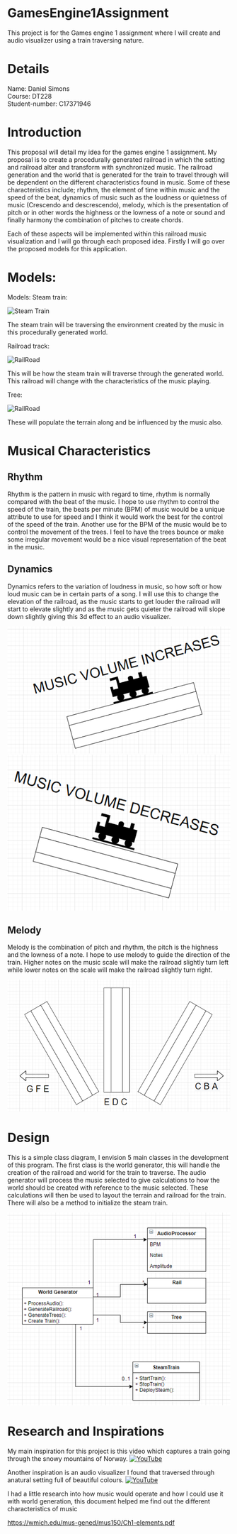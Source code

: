 # GamesEngine1Assignment
This project is for the Games engine 1 assignment where I will create and audio visualizer using a train traversing nature.

# Details 
Name: Daniel Simons                    
Course: DT228                           
Student-number: C17371946

# Introduction
This proposal will detail my idea for the games engine 1 assignment. My proposal is to create a procedurally generated railroad in which the setting and railroad alter and transform with synchronized music. The railroad generation and the world that is generated for the train to travel through will be dependent on the different characteristics found in music. Some of these characteristics include; rhythm, the element of time within music and the speed of the beat, dynamics of music such as the loudness or quietness of music (Crescendo and descrescendo), melody,  which is the presentation of pitch or in other words the highness or the lowness of a note or sound and finally harmony the combination of pitches to create chords. 

Each of these aspects will be implemented within this railroad music visualization and I will go through each proposed idea. Firstly I will go over the proposed models for this application.

# Models:
Models:
Steam train:

![Steam Train](https://i.pinimg.com/originals/62/27/40/622740f31fe66bcd449b254cfc43d48d.jpg)

The steam train will be traversing the environment created by the music in this procedurally generated world.  

Railroad track:

![RailRoad](https://exit.al/en/wp-content/uploads/sites/3/2020/09/TUDD_Snapshot_Jordanian__Railway_Network-_ENPI.jpg)

This will be how the steam train will traverse through the generated world. This railroad will change with the characteristics of the music playing.

Tree:

![RailRoad](https://free3d.com/imgd/s69/5b50eb8826be8bdf518b4567/5781-low-poly-tree.png)

These will populate the terrain along and be influenced by the music also.


# Musical Characteristics
## Rhythm 
Rhythm is the pattern in music with regard to time, rhythm is normally compared with the beat of the music. I hope to use rhythm to control the speed of the train, the beats per minute (BPM) of music would be a unique attribute to use for speed and I think it would work the best for the control of the speed of the train. Another use for the BPM of the music would be to control the movement of the trees. I feel to have the trees bounce or make some irregular movement would be a nice visual representation of the beat in the music. 

## Dynamics 
Dynamics refers to the variation of loudness in music, so how soft or how loud music can be in certain parts of a song. I will use this to change the elevation of the railroad, as the music starts to get louder the railroad will start to elevate slightly and as the music gets quieter the railroad will slope down slightly giving this 3d effect to an audio visualizer. 

![VolumeUp](Images/increaseVolume.PNG)
![VolumeDown](Images/volumeDecrease.PNG)

## Melody 
Melody is the combination of pitch and rhythm, the pitch is the highness and the lowness of a note. I hope to use melody to guide the direction of the train. Higher notes on the music scale will make the railroad slightly turn left while lower notes on the scale will make the railroad slightly turn right.

![melodyTrack](Images/melody.PNG)

# Design 
This is a simple class diagram, I envision 5 main classes in the development of this program. The first class is the world generator, this will handle the creation of the railroad and world for the train to traverse. The audio generator will process the music selected to give calculations to how the world should be created with reference to the music selected. These calculations will then be used to layout the terrain and railroad for the train. There will also be a method to initialize the steam train.

![melodyTrack](Images/UML.PNG)

# Research and Inspirations
My main inspiration for this project is this video which captures a train going through the snowy mountains of Norway.
[![YouTube](http://img.youtube.com/vi/ZHgXfhiDIIM/0.jpg)](https://www.youtube.com/watch?v=ZHgXfhiDIIM&ab_channel=RailCowGirl)


Another inspiration is an audio visualizer I found that traversed through anatural setting full of beautiful colours.
[![YouTube](http://img.youtube.com/vi/pr6uq6F8L58/0.jpg)](https://www.youtube.com/watch?v=pr6uq6F8L58&ab_channel=TrapNation)


I had a little research into how music would operate and how I could use it with world generation, this document helped me find out the different characteristics of music 

https://wmich.edu/mus-gened/mus150/Ch1-elements.pdf


